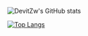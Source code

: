 ![DevitZw's GitHub stats](https://github-readme-stats-jd1pu17by-devitzw.vercel.app/api?username=DevitZw&show_icons=true&count_private=true?&theme=aura)

[![Top Langs](https://github-readme-stats-jd1pu17by-devitzw.vercel.app/api/top-langs/?username=DevitZw&layout=compact&exclude_repo=github-readme-stats-f)](https://github.com/DevitZw/github-readme-stats)
